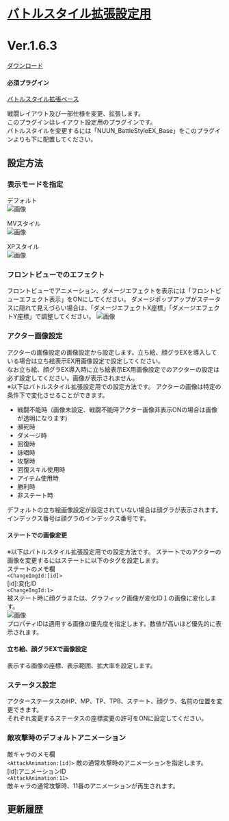 # [バトルスタイル拡張設定用](https://raw.githubusercontent.com/nuun888/MZ/master/NUUN_BattleStyleEX.js)
# Ver.1.6.3
[ダウンロード](https://raw.githubusercontent.com/nuun888/MZ/master/NUUN_BattleStyleEX.js)
#### 必須プラグイン
[バトルスタイル拡張ベース](https://github.com/nuun888/MZ/blob/master/README/BattleStyleEXBase.md)  

戦闘レイアウト及び一部仕様を変更、拡張します。  
このプラグインはレイアウト設定用のプラグインです。  
バトルスタイルを変更するには「NUUN_BattleStyleEX_Base」をこのプラグインよりも下に配置してください。  

## 設定方法
### 表示モードを指定
デフォルト  
![画像](img/BattleStyleEX4.png)  

MVスタイル  
![画像](img/BattleStyleEX3.png)  

XPスタイル  
![画像](img/BattleStyleEX2.png)  

### フロントビューでのエフェクト
フロントビューでアニメーション、ダメージエフェクトを表示には「フロントビューエフェクト表示」をONにしてください。
ダメージポップアップがステータスに隠れて見えづらい場合は、「ダメージエフェクトX座標」「ダメージエフェクトY座標」で調整してください。
![画像](img/BattleStyleEX5.png)  

### アクター画像設定
アクターの画像設定の画像設定から設定します。立ち絵、顔グラEXを導入している場合は立ち絵表示EX用画像設定で設定してください。  
なお立ち絵、顔グラEX導入時に立ち絵表示EX用画像設定でのアクターの設定は必ず設定してください。画像が表示されません。  
※以下はバトルスタイル拡張設定用での設定方法です。
アクターの画像は特定の条件下で変化させることができます。  
 * 戦闘不能時（画像未設定、戦闘不能時アクター画像非表示ONの場合は画像が透明になります)  
 * 瀕死時
 * ダメージ時
 * 回復時
 * 詠唱時
 * 攻撃時
 * 回復スキル使用時
 * アイテム使用時
 * 勝利時
 * 非ステート時

デフォルトの立ち絵画像設定が設定されていない場合は顔グラが表示されます。  
インデックス番号は顔グラのインデックス番号です。

#### ステートでの画像変更
※以下はバトルスタイル拡張設定用での設定方法です。
ステートでのアクターの画像を変更するにはステートに以下のタグを設定します。  
ステートのメモ欄  
`<ChangeImgId:[id]>`  
[id]:変化ID  
`<ChangeImgId:1>`  
被ステート時に顔グラまたは、グラフィック画像が変化ID１の画像に変化します。  
![画像](img/BattleStyleEX1.png)   
プロパティIDは適用する画像の優先度を指定します。数値が高いほど優先的に表示されます。  

#### 立ち絵、顔グラEXで画像設定
表示する画像の座標、表示範囲、拡大率を設定します。

### ステータス設定
アクターステータスのHP、MP、TP、TPB、ステート、顔グラ、名前の位置を変更できます。  
それぞれ変更するステータスの座標変更の許可をONに設定してください。  

### 敵攻撃時のデフォルトアニメーション
敵キャラのメモ欄  
`<AttackAnimation:[id]>` 敵の通常攻撃時のアニメーションを指定します。  
[id]:アニメーションID  
`<AttackAnimation:11>`  
敵キャラの通常攻撃時、11番のアニメーションが再生されます。  

## 更新履歴
